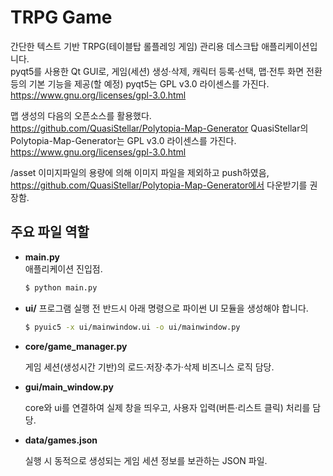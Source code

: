 # TRPG Game

간단한 텍스트 기반 TRPG(테이블탑 롤플레잉 게임) 관리용 데스크탑 애플리케이션입니다.  
pyqt5를 사용한 Qt GUI로, 게임(세션) 생성·삭제, 캐릭터 등록·선택, 맵·전투 화면 전환 등의 기본 기능을 제공(할 예정)
pyqt5는 GPL v3.0 라이센스를 가진다. https://www.gnu.org/licenses/gpl-3.0.html


맵 생성의 다음의 오픈소스를 활용했다. https://github.com/QuasiStellar/Polytopia-Map-Generator
QuasiStellar의 Polytopia-Map-Generator는 GPL v3.0 라이센스를 가진다. https://www.gnu.org/licenses/gpl-3.0.html

/asset 이미지파일의 용량에 의해 이미지 파일을 제외하고 push하였음, https://github.com/QuasiStellar/Polytopia-Map-Generator에서 다운받기를 권장함.


## 주요 파일 역할

- **main.py**  
  애플리케이션 진입점.
  ```bash
  $ python main.py
  ```
- **ui/**
프로그램 실행 전 반드시 아래 명령으로 파이썬 UI 모듈을 생성해야 합니다.
  ```bash
  $ pyuic5 -x ui/mainwindow.ui -o ui/mainwindow.py
- **core/game_manager.py**

  게임 세션(생성시간 기반)의 로드·저장·추가·삭제 비즈니스 로직 담당.
  
- **gui/main_window.py**

  core와 ui를 연결하여 실제 창을 띄우고, 사용자 입력(버튼·리스트 클릭) 처리를 담당.
  
- **data/games.json**

  실행 시 동적으로 생성되는 게임 세션 정보를 보관하는 JSON 파일.
  

